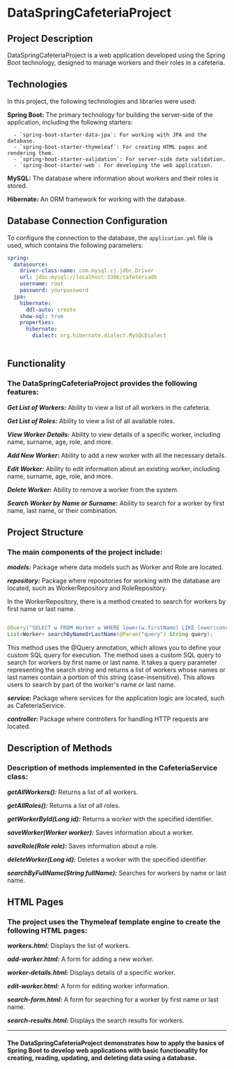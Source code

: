 # DataSpringCafeteriaProject

## Project Description
DataSpringCafeteriaProject is a web application developed using the Spring Boot technology, designed to manage workers and their roles in a cafeteria.

## Technologies
In this project, the following technologies and libraries were used:

**Spring Boot:** The primary technology for building the server-side of the application, including the following starters:

      - `spring-boot-starter-data-jpa`: For working with JPA and the database.
      - `spring-boot-starter-thymeleaf`: For creating HTML pages and rendering them.
      - `spring-boot-starter-validation`: For server-side data validation.
      - `spring-boot-starter-web`: For developing the web application.

**MySQL:** The database where information about workers and their roles is stored.

**Hibernate:** An ORM framework for working with the database.

## Database Connection Configuration
To configure the connection to the database, the `application.yml` file is used, which contains the following parameters:

```yaml
spring:
  datasource:
    driver-class-name: com.mysql.cj.jdbc.Driver
    url: jdbc:mysql://localhost:3306/cafeteriadb
    username: root
    password: yourpassword
  jpa:
    hibernate:
      ddl-auto: create
    show-sql: true
    properties:
      hibernate:
        dialect: org.hibernate.dialect.MySQLDialect
        
```

## Functionality
### The DataSpringCafeteriaProject provides the following features:
***Get List of Workers:*** Ability to view a list of all workers in the cafeteria.

***Get List of Roles:*** Ability to view a list of all available roles.

***View Worker Details:*** Ability to view details of a specific worker, including name, surname, age, role, and more.

***Add New Worker:*** Ability to add a new worker with all the necessary details.

***Edit Worker:*** Ability to edit information about an existing worker, including name, surname, age, role, and more.

***Delete Worker:*** Ability to remove a worker from the system.

***Search Worker by Name or Surname:*** Ability to search for a worker by first name, last name, or their combination.

## Project Structure
### The main components of the project include:
***models:*** Package where data models such as Worker and Role are located.

***repository:*** Package where repositories for working with the database are located, such as WorkerRepository and RoleRepository.

In the WorkerRepository, there is a method created to search for workers by first name or last name.

```java

@Query("SELECT w FROM Worker w WHERE lower(w.firstName) LIKE lower(concat('%', :query, '%')) OR lower(w.lastName) LIKE lower(concat('%', :query, '%'))")
List<Worker> searchByNameOrLastName(@Param("query") String query);

```

This method uses the @Query annotation, which allows you to define your custom SQL query for execution. The method uses a custom SQL query to search for workers by first name or last name. It takes a query parameter representing the search string and returns a list of workers whose names or last names contain a portion of this string (case-insensitive). This allows users to search by part of the worker's name or last name.

***service:*** Package where services for the application logic are located, such as CafeteriaService.

***controller:*** Package where controllers for handling HTTP requests are located.

## Description of Methods
### Description of methods implemented in the CafeteriaService class:
***getAllWorkers():*** Returns a list of all workers.

***getAllRoles():*** Returns a list of all roles.

***getWorkerById(Long id):*** Returns a worker with the specified identifier.

***saveWorker(Worker worker):*** Saves information about a worker.

***saveRole(Role role):*** Saves information about a role.

***deleteWorker(Long id):*** Deletes a worker with the specified identifier.

***searchByFullName(String fullName):*** Searches for workers by name or last name.

## HTML Pages
### The project uses the Thymeleaf template engine to create the following HTML pages:
***workers.html:*** Displays the list of workers.

***add-worker.html:*** A form for adding a new worker.

***worker-details.html:*** Displays details of a specific worker.

***edit-worker.html:*** A form for editing worker information.

***search-form.html:*** A form for searching for a worker by first name or last name.

***search-results.html:*** Displays the search results for workers.

---

#### The DataSpringCafeteriaProject demonstrates how to apply the basics of Spring Boot to develop web applications with basic functionality for creating, reading, updating, and deleting data using a database.